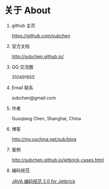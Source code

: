 关于 About
===============

1. github 主页

	https://github.com/subchen

2. 官方文档

	http://subchen.github.io/

3. QQ 交流圈

	310491655

4. Email 联系

	subchen&#64;gmail.com

5. 作者

	Guoqiang Chen, Shanghai, China

6. 博客

    http://my.oschina.net/sub/blog

7. 案例

    http://subchen.github.io/jetbrick-cases.html

8. 编码规范

    [JAVA 编码规范 2.0 for Jetbrick](http://subchen.github.io/jetbrick-code-standards.html)


